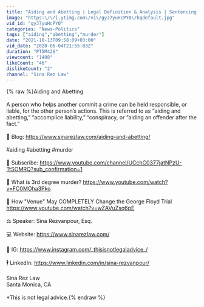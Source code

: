 ```yaml
---
title: "Aiding and Abetting | Legal Definition & Analysis | Sentencing, Defenses | George Floyd"
image: "https:\/\/i.ytimg.com\/vi\/gyJ7yuHcPY0\/hqdefault.jpg"
vid_id: "gyJ7yuHcPY0"
categories: "News-Politics"
tags: ["aiding","abetting","murder"]
date: "2021-10-13T09:58:09+03:00"
vid_date: "2020-06-04T21:55:03Z"
duration: "PT5M42S"
viewcount: "1488"
likeCount: "46"
dislikeCount: "2"
channel: "Sina Rez Law"
---
```

{% raw %}Aiding and Abetting<br /><br /> A person who helps another commit a crime can be held responsible, or liable, for the other person’s actions. This is referred to as “aiding and abetting,” “accomplice liability,” “conspiracy, or “aiding an offender after the fact.”<br /><br />📓 Blog: <a rel="nofollow" target="blank" href="https://www.sinarezlaw.com/aiding-and-abetting/">https://www.sinarezlaw.com/aiding-and-abetting/</a><br /><br />#aiding #abetting #murder<br /><br />🚩 Subscribe: <a rel="nofollow" target="blank" href="https://www.youtube.com/channel/UCchC0377jatNPzU-TtSOMRQ?sub_confirmation=1">https://www.youtube.com/channel/UCchC0377jatNPzU-TtSOMRQ?sub_confirmation=1</a><br /><br />🎥 What is 3rd degree murder? <a rel="nofollow" target="blank" href="https://www.youtube.com/watch?v=FC0MOha3Pko">https://www.youtube.com/watch?v=FC0MOha3Pko</a><br /><br />🎥 How &quot;Venue&quot; May COMPLETELY Change the George Floyd Trial <a rel="nofollow" target="blank" href="https://www.youtube.com/watch?v=wZAVuZsq6pE">https://www.youtube.com/watch?v=wZAVuZsq6pE</a><br /><br />⚖️ Speaker: Sina Rezvanpour, Esq.<br /><br />💻 Website: <a rel="nofollow" target="blank" href="https://www.sinarezlaw.com/">https://www.sinarezlaw.com/</a><br /><br />📸 IG: <a rel="nofollow" target="blank" href="https://www.instagram.com/_thisisnotlegaladvice_/">https://www.instagram.com/_thisisnotlegaladvice_/</a><br /><br />🕴️ LinkedIn: <a rel="nofollow" target="blank" href="https://www.linkedin.com/in/sina-rezvanpour/">https://www.linkedin.com/in/sina-rezvanpour/</a><br /><br />Sina Rez Law<br />Santa Monica, CA<br /><br />*This is not legal advice.{% endraw %}
